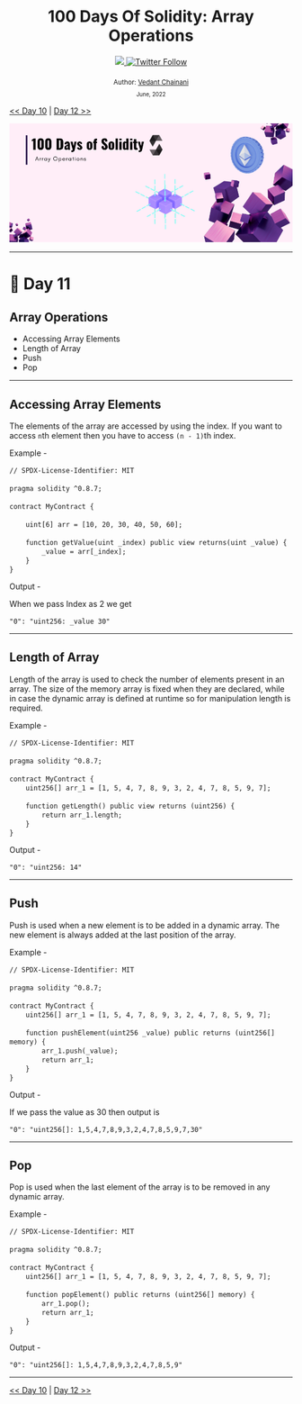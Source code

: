 <div align="center">
  <h1> 100 Days Of Solidity: Array Operations</h1>
  <a class="header-badge" target="_blank" href="https://dev.to/envoy_">
  <img src="https://img.shields.io/badge/dev.to-0A0A0A?style=for-the-badge&logo=devdotto&logoColor=white">
  </a>
  <a class="header-badge" target="_blank" href="https://twitter.com/Envoy_1084">
  <img alt="Twitter Follow" src="https://img.shields.io/twitter/follow/Envoy_1084?style=social">
  </a>

<sub>Author:
<a href="https://dev.to/envoy_" target="_blank">Vedant Chainani</a><br>
<small> June, 2022</small>
</sub>
</div>

[<< Day 10](../Day%20010%20-Arrays/readme.md) | [Day 12 >>]()

![Day 11](./cover.png)

---

# 📔 Day 11

## Array Operations

- Accessing Array Elements
- Length of Array
- Push
- Pop

---

## Accessing Array Elements

The elements of the array are accessed by using the index. If you want to access `n`th element then you have to access `(n - 1)`th index.

Example - 

```solidity
// SPDX-License-Identifier: MIT

pragma solidity ^0.8.7;  
  
contract MyContract {  
  
    uint[6] arr = [10, 20, 30, 40, 50, 60];

    function getValue(uint _index) public view returns(uint _value) {
        _value = arr[_index];
    }
}
```

Output -

When we pass Index as 2 we get 
```solidity
"0": "uint256: _value 30"
```

---

## Length of Array

Length of the array is used to check the number of elements present in an array. The size of the memory array is fixed when they are declared, while in case the dynamic array is defined at runtime so for manipulation length is required.

Example -

```solidity
// SPDX-License-Identifier: MIT

pragma solidity ^0.8.7;

contract MyContract {
    uint256[] arr_1 = [1, 5, 4, 7, 8, 9, 3, 2, 4, 7, 8, 5, 9, 7];

    function getLength() public view returns (uint256) {
        return arr_1.length;
    }
}
```

Output -
```solidity
"0": "uint256: 14"
```

---

## Push

Push is used when a new element is to be added in a dynamic array. The new element is always added at the last position of the array.

Example -

```solidity
// SPDX-License-Identifier: MIT

pragma solidity ^0.8.7;

contract MyContract {
    uint256[] arr_1 = [1, 5, 4, 7, 8, 9, 3, 2, 4, 7, 8, 5, 9, 7];

    function pushElement(uint256 _value) public returns (uint256[] memory) {
        arr_1.push(_value);
        return arr_1;
    }
}
```

Output -

If we pass the value as 30 then output is 
```solidity
"0": "uint256[]: 1,5,4,7,8,9,3,2,4,7,8,5,9,7,30"
```

---

## Pop

Pop is used when the last element of the array is to be removed in any dynamic array.

Example -

```solidity
// SPDX-License-Identifier: MIT

pragma solidity ^0.8.7;

contract MyContract {
    uint256[] arr_1 = [1, 5, 4, 7, 8, 9, 3, 2, 4, 7, 8, 5, 9, 7];

    function popElement() public returns (uint256[] memory) {
        arr_1.pop();
        return arr_1;
    }
}
```

Output -
```solidity
"0": "uint256[]: 1,5,4,7,8,9,3,2,4,7,8,5,9"
```

---
[<< Day 10](../Day%20010%20-Arrays/readme.md) | [Day 12 >>]()
